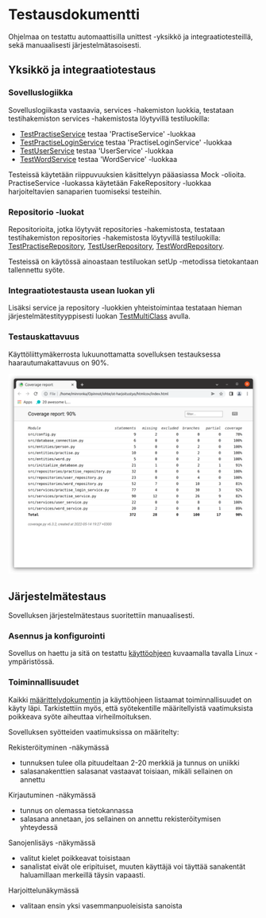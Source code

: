 # Testausdokumentti

Ohjelmaa on testattu automaattisilla unittest -yksikkö ja integraatiotesteillä, sekä manuaalisesti järjestelmätasoisesti.

## Yksikkö ja integraatiotestaus

### Sovelluslogiikka

Sovelluslogiikasta vastaavia, services -hakemiston luokkia, testataan testihakemiston services -hakemistosta löytyvillä testiluokilla: 
- [TestPractiseService](https://github.com/minnaRon/ot-harjoitustyo/blob/master/src/tests/services/practise_service_test.py) testaa 'PractiseService' -luokkaa
- [TestPractiseLoginService](https://github.com/minnaRon/ot-harjoitustyo/blob/master/src/tests/services/practise_login_service_test.py) testaa 'PractiseLoginService' -luokkaa
- [TestUserService](https://github.com/minnaRon/ot-harjoitustyo/blob/master/src/tests/services/user_service_test.py) testaa 'UserService' -luokkaa
- [TestWordService](https://github.com/minnaRon/ot-harjoitustyo/blob/master/src/tests/services/word_service_test.py) testaa 'WordService' -luokkaa

Testeissä käytetään riippuvuuksien käsittelyyn pääasiassa Mock -olioita.
PractiseService -luokassa käytetään FakeRepository -luokkaa harjoiteltavien sanaparien tuomiseksi testeihin.

### Repositorio -luokat

Repositorioita, jotka löytyvät repositories -hakemistosta, testataan testihakemiston repositories -hakemistosta löytyvillä testiluokilla: [TestPractiseRepository](https://github.com/minnaRon/ot-harjoitustyo/blob/master/src/tests/repositories/practise_repository_test.py), [TestUserRepository](https://github.com/minnaRon/ot-harjoitustyo/blob/master/src/tests/repositories/user_repository_test.py), [TestWordRepository](https://github.com/minnaRon/ot-harjoitustyo/blob/master/src/tests/repositories/word_repository_test.py).

Testeissä on käytössä ainoastaan testiluokan setUp -metodissa tietokantaan tallennettu syöte.

### Integraatiotestausta usean luokan yli

Lisäksi service ja repository -luokkien yhteistoimintaa testataan hieman järjestelmätestityyppisesti luokan 
[TestMultiClass](https://github.com/minnaRon/ot-harjoitustyo/blob/master/src/tests/integration_test.py) avulla.

### Testauskattavuus

Käyttöliittymäkerrosta lukuunottamatta sovelluksen testauksessa haarautumakattavuus on 90%.

![](./kuvat/coverage_report.png)

## Järjestelmätestaus

Sovelluksen järjestelmätestaus suoritettiin manuaalisesti.

### Asennus ja konfigurointi

Sovellus on haettu ja sitä on testattu [käyttöohjeen](./kayttoohje.md) kuvaamalla tavalla Linux -ympäristössä.

### Toiminnallisuudet

Kaikki [määrittelydokumentin](./vaatimusmaarittely.md) ja käyttöohjeen listaamat toiminnallisuudet on käyty läpi.
Tarkistettiin myös, että syötekentille määritellyistä vaatimuksista poikkeava syöte aiheuttaa virheilmoituksen.

Sovelluksen syötteiden vaatimuksissa on määritelty:

Rekisteröityminen -näkymässä
- tunnuksen tulee olla pituudeltaan 2-20 merkkiä ja tunnus on uniikki
- salasanakenttien salasanat vastaavat toisiaan, mikäli sellainen on annettu

Kirjautuminen -näkymässä
- tunnus on olemassa tietokannassa
- salasana annetaan, jos sellainen on annettu rekisteröitymisen yhteydessä

Sanojenlisäys -näkymässä
- valitut kielet poikkeavat toisistaan
- sanalistat eivät ole eripituiset, muuten käyttäjä voi täyttää sanakentät haluamillaan merkeillä täysin vapaasti.

Harjoittelunäkymässä
- valitaan ensin yksi vasemmanpuoleisista sanoista
